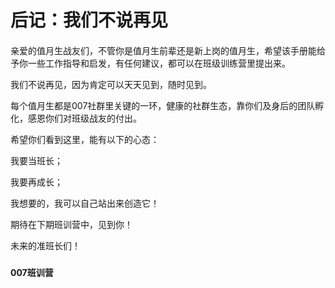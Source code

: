 # 后记：我们不说再见

#### 

亲爱的值月生战友们，不管你是值月生前辈还是新上岗的值月生，希望该手册能给予你一些工作指导和启发，有任何建议，都可以在班级训练营里提出来。

我们不说再见，因为肯定可以天天见到，随时见到。

每个值月生都是007社群里关键的一环，健康的社群生态，靠你们及身后的团队孵化，感恩你们对班级战友的付出。

希望你们看到这里，能有以下的心态：

我要当班长；

我要再成长；

我想要的，我可以自己站出来创造它！

期待在下期班训营中，见到你！

未来的准班长们！

#####  

**007班训营**

